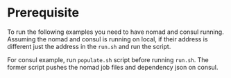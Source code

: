 Prerequisite
============

To run the following examples you need to have nomad and consul running.
Assuming the nomad and consul is running on local, if their address is different
just the address in the `run.sh` and run the script.

For consul example, run `populate.sh` script before running `run.sh`. The former
script pushes the nomad job files and dependency json on consul.
